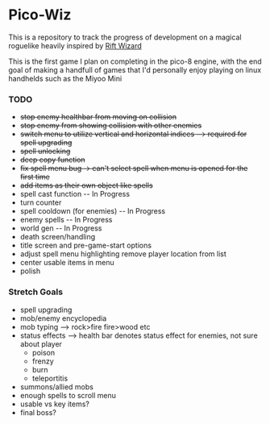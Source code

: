 # Pico-Wiz

This is a repository to track the progress of development on a magical roguelike heavily inspired by [Rift Wizard](https://store.steampowered.com/app/1271280/Rift_Wizard/)

This is the first game I plan on completing in the pico-8 engine, with the end goal of making a handfull of games that I'd personally enjoy playing on linux handhelds such as the Miyoo Mini


### TODO
- ~~stop enemy healthbar from moving on collision~~
- ~~stop enemy from showing collision with other enemies~~
- ~~switch menu to utilize vertical and horizontal indices --> required for spell upgrading~~
- ~~spell unlocking~~
- ~~deep copy function~~
- ~~fix spell menu bug -> can't select spell when menu is opened for the first time~~
- ~~add items as their own object like spells~~
- spell cast function -- In Progress
- turn counter
- spell cooldown (for enemies) -- In Progress
- enemy spells -- In Progress
- world gen -- In Progress
- death screen/handling
- title screen and pre-game-start options
- adjust spell menu highlighting remove player location from list
- center usable items in menu
- polish

### Stretch Goals
- spell upgrading
- mob/enemy encyclopedia
- mob typing --> rock>fire fire>wood etc
- status effects --> health bar denotes status effect for enemies, not sure about player
    - poison
    - frenzy
    - burn
    - teleportitis
- summons/allied mobs
- enough spells to scroll menu
- usable vs key items?
- final boss?